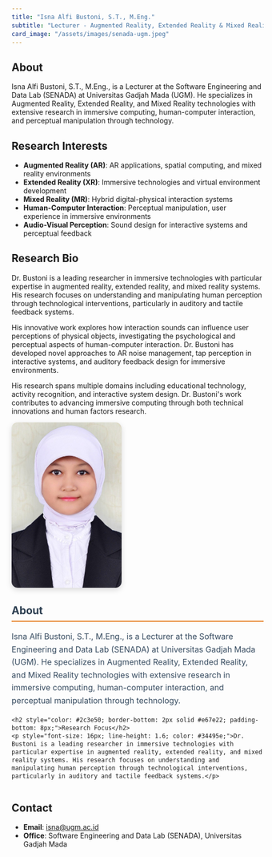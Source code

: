 ```yaml
---
title: "Isna Alfi Bustoni, S.T., M.Eng."
subtitle: "Lecturer - Augmented Reality, Extended Reality & Mixed Reality"
card_image: "/assets/images/senada-ugm.jpeg"
---
```


## About

Isna Alfi Bustoni, S.T., M.Eng., is a Lecturer at the Software Engineering and Data Lab (SENADA) at Universitas Gadjah Mada (UGM). He specializes in Augmented Reality, Extended Reality, and Mixed Reality technologies with extensive research in immersive computing, human-computer interaction, and perceptual manipulation through technology.

## Research Interests

- **Augmented Reality (AR)**: AR applications, spatial computing, and mixed reality environments
- **Extended Reality (XR)**: Immersive technologies and virtual environment development
- **Mixed Reality (MR)**: Hybrid digital-physical interaction systems
- **Human-Computer Interaction**: Perceptual manipulation, user experience in immersive environments
- **Audio-Visual Perception**: Sound design for interactive systems and perceptual feedback

## Research Bio

Dr. Bustoni is a leading researcher in immersive technologies with particular expertise in augmented reality, extended reality, and mixed reality systems. His research focuses on understanding and manipulating human perception through technological interventions, particularly in auditory and tactile feedback systems.

His innovative work explores how interaction sounds can influence user perceptions of physical objects, investigating the psychological and perceptual aspects of human-computer interaction. Dr. Bustoni has developed novel approaches to AR noise management, tap perception in interactive systems, and auditory feedback design for immersive environments.

His research spans multiple domains including educational technology, activity recognition, and interactive system design. Dr. Bustoni's work contributes to advancing immersive computing through both technical innovations and human factors research.

<div style="display: flex; gap: 30px; margin-bottom: 30px; flex-wrap: wrap;">
  <div style="flex: 0 0 220px;">
    <img src="/assets/images/people/IAB.jpg" alt="Isna Alfi Bustoni, S.T., M.Eng." style="width: 100%; border-radius: 12px; box-shadow: 0 4px 12px rgba(0,0,0,0.15);" />
  </div>
  <div style="flex: 1; min-width: 300px;">
    <h2 style="color: #2c3e50; margin-top: 0; border-bottom: 2px solid #e67e22; padding-bottom: 8px;">About</h2>
    <p style="font-size: 16px; line-height: 1.6; color: #34495e;">Isna Alfi Bustoni, S.T., M.Eng., is a Lecturer at the Software Engineering and Data Lab (SENADA) at Universitas Gadjah Mada (UGM). He specializes in Augmented Reality, Extended Reality, and Mixed Reality technologies with extensive research in immersive computing, human-computer interaction, and perceptual manipulation through technology.</p>
    
    <h2 style="color: #2c3e50; border-bottom: 2px solid #e67e22; padding-bottom: 8px;">Research Focus</h2>
    <p style="font-size: 16px; line-height: 1.6; color: #34495e;">Dr. Bustoni is a leading researcher in immersive technologies with particular expertise in augmented reality, extended reality, and mixed reality systems. His research focuses on understanding and manipulating human perception through technological interventions, particularly in auditory and tactile feedback systems.</p>
  </div>
</div>

## Contact

- **Email**: isna@ugm.ac.id
- **Office**: Software Engineering and Data Lab (SENADA), Universitas Gadjah Mada